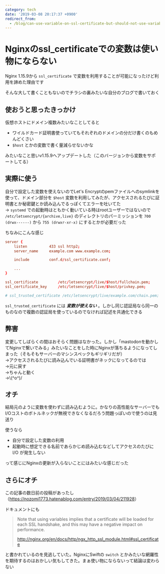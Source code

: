 ```yaml
---
category: tech
date: '2019-03-08 20:17:37 +0900'
redirect_from:
  - /blog/can-use-variable-on-ssl-certificate-but-should-not-use-variable
---
```


# Nginxのssl_certificateでの変数は使い物にならない

Nginx 1.15.9から `ssl_certificate` で変数を利用することが可能になったけど利用を諦めた理由です

<!--more-->

そんな大して書くこともないのでチラシの裏みたいな自分のブログで書いておく


## 使おうと思ったきっかけ
仮想ホストにドメイン複数みたいなことしてると

- ワイルドカード証明書使っていてもそれぞれのドメインの分だけ書くのもめんどくさい
- `$host` とかの変数で書く量減らせないかな

みたいなこと思いv1.15.9へアップデートした（このバージョンから変数をサポートしてる）


## 実際に使う
自分で設定した変数を使えないのでLet's Encryptのpemファイルへのsymlinkを使って、ドメイン部分を `$host` 変数を利用してみたが、アクセスされるたびに証明書とか秘密鍵とか読み込んでるっぽくてエラーを吐いてた  
→ `systemd` での起動時はともかく動いている時はrootユーザーではないので `/etc/letsencrypt/{archive,live}` のディレクトリのパーミッションを `700 (drwx------)` から `755 (drwxr-xr-x)` にするとかが必要だった

ちなみにこんな感じ

```nginx?filename=/etc/nginx/conf.d/example.com.conf
server {
    listen          433 ssl http2;
    server_name     example.com www.example.com;

    include         conf.d/ssl_certificate.conf;

    ...
}
```

```nginx?filename=/etc/nginx/conf.d/ssl_certificate.conf
ssl_certificate         /etc/letsencrypt/live/$host/fullchain.pem;
ssl_certificate_key     /etc/letsencrypt/live/$host/privkey.pem;

# ssl_trusted_certificate /etc/letsencrypt/live/example.com/chain.pem;
```

`ssl_trusted_certificate` には ***変数が使えない*** 。しかし同じ認証局なら同一のものなので複数の認証局を使っているのでなければ記述を共通化できる


## 弊害
変更してしばらくの間はおそらく問題はなかった。しかし「mastodonを動かしてNginxで繋いでみる」みたいなことをした時にNginxが落ちるようになってしまった（そもそもサーバーのマシンスペックもギリギリだが）  
→アクセスされるたびに読み込んでいる証明書がネックになってるのでは  
→元に戻す  
→ちゃんと動く  
→\\(^o^)/


## オチ
結局元のように変数を使わずに読み込むように。かなりの高性能なサーバーでもI/Oコストのボトルネックが無視できなくなるだろう問題っぽいので使うのは見送り

使うなら

- 自分で設定した変数の利用
- 起動時に想定できる名前であらかじめ読み込むなどしてアクセスのたびに I/O が発生しない

って感じにNginxの更新が入らないことにはみたいな感じだった


## さらにオチ
この記事の数日前の投稿があったし（<https://nozomi1773.hatenablog.com/entry/2019/03/04/211928>）

ドキュメントにも
> Note that using variables implies that a certificate will be loaded for each SSL handshake, and this may have a negative impact on performance.
>
> <http://nginx.org/en/docs/http/ngx_http_ssl_module.html#ssl_certificate>

と書かれているのを見逃していた。NginxにSwiftの `switch` とかみたいな網羅性を期待するのはおかしい気もしてきた。まぁ使い物にならないって結論は変わらない
